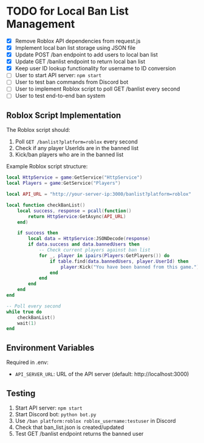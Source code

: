 # TODO for Local Ban List Management

- [x] Remove Roblox API dependencies from request.js
- [x] Implement local ban list storage using JSON file
- [x] Update POST /ban endpoint to add users to local ban list
- [x] Update GET /banlist endpoint to return local ban list
- [x] Keep user ID lookup functionality for username to ID conversion
- [ ] User to start API server: `npm start`
- [ ] User to test ban commands from Discord bot
- [ ] User to implement Roblox script to poll GET /banlist every second
- [ ] User to test end-to-end ban system

## Roblox Script Implementation

The Roblox script should:
1. Poll `GET /banlist?platform=roblox` every second
2. Check if any player UserIds are in the banned list
3. Kick/ban players who are in the banned list

Example Roblox script structure:
```lua
local HttpService = game:GetService("HttpService")
local Players = game:GetService("Players")

local API_URL = "http://your-server-ip:3000/banlist?platform=roblox"

local function checkBanList()
    local success, response = pcall(function()
        return HttpService:GetAsync(API_URL)
    end)

    if success then
        local data = HttpService:JSONDecode(response)
        if data.success and data.bannedUsers then
            -- Check current players against ban list
            for _, player in ipairs(Players:GetPlayers()) do
                if table.find(data.bannedUsers, player.UserId) then
                    player:Kick("You have been banned from this game.")
                end
            end
        end
    end
end

-- Poll every second
while true do
    checkBanList()
    wait(1)
end
```

## Environment Variables

Required in .env:
- `API_SERVER_URL`: URL of the API server (default: http://localhost:3000)

## Testing

1. Start API server: `npm start`
2. Start Discord bot: `python bot.py`
3. Use `/ban platform:roblox roblox_username:testuser` in Discord
4. Check that ban_list.json is created/updated
5. Test GET /banlist endpoint returns the banned user
